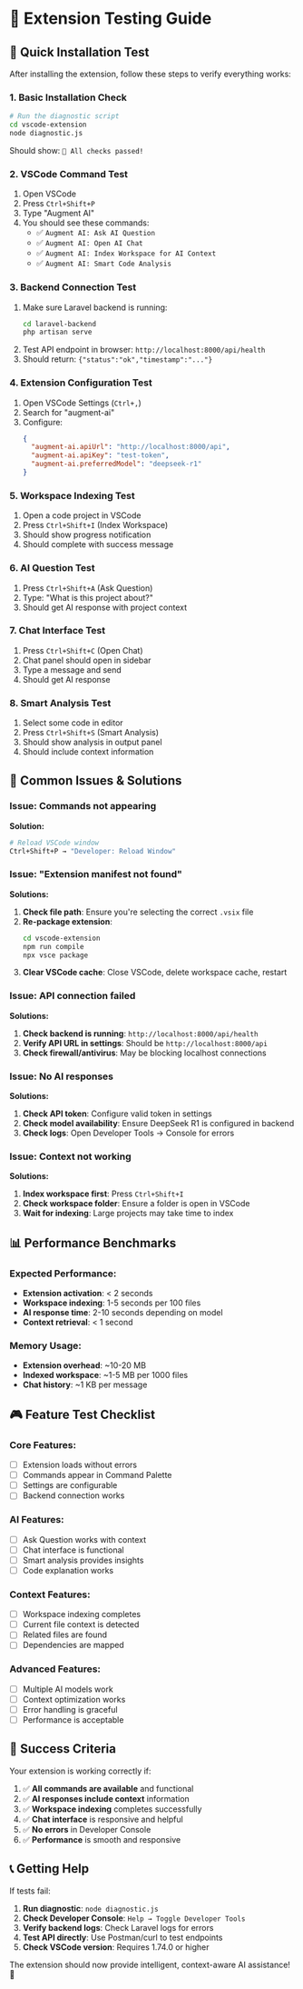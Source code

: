 # 🧪 Extension Testing Guide

## 🎯 **Quick Installation Test**

After installing the extension, follow these steps to verify everything works:

### 1. **Basic Installation Check**
```bash
# Run the diagnostic script
cd vscode-extension
node diagnostic.js
```
Should show: `🎉 All checks passed!`

### 2. **VSCode Command Test**
1. Open VSCode
2. Press `Ctrl+Shift+P`
3. Type "Augment AI"
4. You should see these commands:
   - ✅ `Augment AI: Ask AI Question`
   - ✅ `Augment AI: Open AI Chat`
   - ✅ `Augment AI: Index Workspace for AI Context`
   - ✅ `Augment AI: Smart Code Analysis`

### 3. **Backend Connection Test**
1. Make sure Laravel backend is running:
   ```bash
   cd laravel-backend
   php artisan serve
   ```
2. Test API endpoint in browser: `http://localhost:8000/api/health`
3. Should return: `{"status":"ok","timestamp":"..."}`

### 4. **Extension Configuration Test**
1. Open VSCode Settings (`Ctrl+,`)
2. Search for "augment-ai"
3. Configure:
   ```json
   {
     "augment-ai.apiUrl": "http://localhost:8000/api",
     "augment-ai.apiKey": "test-token",
     "augment-ai.preferredModel": "deepseek-r1"
   }
   ```

### 5. **Workspace Indexing Test**
1. Open a code project in VSCode
2. Press `Ctrl+Shift+I` (Index Workspace)
3. Should show progress notification
4. Should complete with success message

### 6. **AI Question Test**
1. Press `Ctrl+Shift+A` (Ask Question)
2. Type: "What is this project about?"
3. Should get AI response with project context

### 7. **Chat Interface Test**
1. Press `Ctrl+Shift+C` (Open Chat)
2. Chat panel should open in sidebar
3. Type a message and send
4. Should get AI response

### 8. **Smart Analysis Test**
1. Select some code in editor
2. Press `Ctrl+Shift+S` (Smart Analysis)
3. Should show analysis in output panel
4. Should include context information

## 🚨 **Common Issues & Solutions**

### Issue: Commands not appearing
**Solution:**
```bash
# Reload VSCode window
Ctrl+Shift+P → "Developer: Reload Window"
```

### Issue: "Extension manifest not found"
**Solutions:**
1. **Check file path**: Ensure you're selecting the correct `.vsix` file
2. **Re-package extension**:
   ```bash
   cd vscode-extension
   npm run compile
   npx vsce package
   ```
3. **Clear VSCode cache**: Close VSCode, delete workspace cache, restart

### Issue: API connection failed
**Solutions:**
1. **Check backend is running**: `http://localhost:8000/api/health`
2. **Verify API URL in settings**: Should be `http://localhost:8000/api`
3. **Check firewall/antivirus**: May be blocking localhost connections

### Issue: No AI responses
**Solutions:**
1. **Check API token**: Configure valid token in settings
2. **Check model availability**: Ensure DeepSeek R1 is configured in backend
3. **Check logs**: Open Developer Tools → Console for errors

### Issue: Context not working
**Solutions:**
1. **Index workspace first**: Press `Ctrl+Shift+I`
2. **Check workspace folder**: Ensure a folder is open in VSCode
3. **Wait for indexing**: Large projects may take time to index

## 📊 **Performance Benchmarks**

### Expected Performance:
- **Extension activation**: < 2 seconds
- **Workspace indexing**: 1-5 seconds per 100 files
- **AI response time**: 2-10 seconds depending on model
- **Context retrieval**: < 1 second

### Memory Usage:
- **Extension overhead**: ~10-20 MB
- **Indexed workspace**: ~1-5 MB per 1000 files
- **Chat history**: ~1 KB per message

## 🎮 **Feature Test Checklist**

### Core Features:
- [ ] Extension loads without errors
- [ ] Commands appear in Command Palette
- [ ] Settings are configurable
- [ ] Backend connection works

### AI Features:
- [ ] Ask Question works with context
- [ ] Chat interface is functional
- [ ] Smart analysis provides insights
- [ ] Code explanation works

### Context Features:
- [ ] Workspace indexing completes
- [ ] Current file context is detected
- [ ] Related files are found
- [ ] Dependencies are mapped

### Advanced Features:
- [ ] Multiple AI models work
- [ ] Context optimization works
- [ ] Error handling is graceful
- [ ] Performance is acceptable

## 🎉 **Success Criteria**

Your extension is working correctly if:

1. ✅ **All commands are available** and functional
2. ✅ **AI responses include context** information
3. ✅ **Workspace indexing** completes successfully
4. ✅ **Chat interface** is responsive and helpful
5. ✅ **No errors** in Developer Console
6. ✅ **Performance** is smooth and responsive

## 📞 **Getting Help**

If tests fail:

1. **Run diagnostic**: `node diagnostic.js`
2. **Check Developer Console**: `Help → Toggle Developer Tools`
3. **Verify backend logs**: Check Laravel logs for errors
4. **Test API directly**: Use Postman/curl to test endpoints
5. **Check VSCode version**: Requires 1.74.0 or higher

The extension should now provide intelligent, context-aware AI assistance! 🚀
